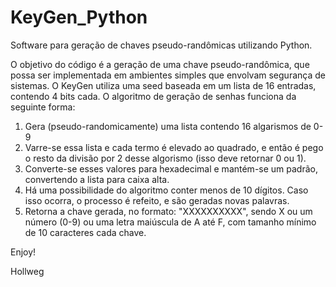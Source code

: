 # KeyGen_Python
Software para geração de chaves pseudo-randômicas utilizando Python.

O objetivo do código é a geração de uma chave pseudo-randômica, que possa ser implementada em ambientes simples que envolvam segurança de sistemas.
O KeyGen utiliza uma seed baseada em um lista de 16 entradas, contendo 4 bits cada.
O algoritmo de geração de senhas funciona da seguinte forma:

1. Gera (pseudo-randomicamente) uma lista contendo 16 algarismos de 0-9
2. Varre-se essa lista e cada termo é elevado ao quadrado, e então é pego o resto da divisão por 2 desse algorismo (isso deve retornar 0 ou 1).
3. Converte-se esses valores para hexadecimal e mantém-se um padrão, convertendo a lista para caixa alta.
4. Há uma possibilidade do algoritmo conter menos de 10 dígitos. Caso isso ocorra, o processo é refeito, e são geradas novas palavras.
5. Retorna a chave gerada, no formato: "XXXXXXXXXX", sendo X ou um número (0-9) ou uma letra maiúscula de A até F, com tamanho mínimo de 10 caracteres cada chave.

Enjoy!

Hollweg


